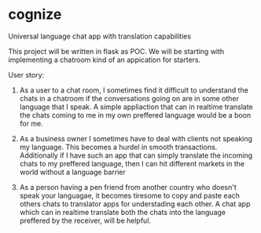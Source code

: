 # cognize
Universal language chat app with translation capabilities

This project will be written in flask as POC. We will be starting with implementing a chatroom kind of an appication for starters. 

User story:
1. As a user to a chat room, I sometimes find it difficult to understand the chats in a chatroom if the conversations going on are in some other language that I speak. 
A simple appliaction that can in realtime translate the chats coming to me in my own preffered language would be a boon for me.

2. As a business owner I sometimes have to deal with clients not speaking my language. This becomes a hurdel in smooth transactions. Additionally if I have such an app that can simply translate the incoming chats to my preffered language, then I can hit different markets in the world without a language barrier

3. As a person having a pen friend from another country who doesn't speak your languagae, it becomes tiresome to copy and paste each others chats to translator apps for understading each other. A chat app which can in realtime translate both the chats into the language preffered by the receiver, will be helpful.



